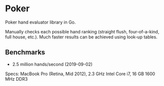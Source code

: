 # Poker

Poker hand evaluator library in Go.

Manually checks each possible hand ranking (straight flush, four-of-a-kind,
full house, etc.). Much faster results can be achieved using look-up tables.

## Benchmarks

  * 2.5 million hands/second (2019-09-02)

Specs: MacBook Pro (Retina, Mid 2012), 2.3 GHz Intel Core i7, 16 GB 1600 MHz DDR3

